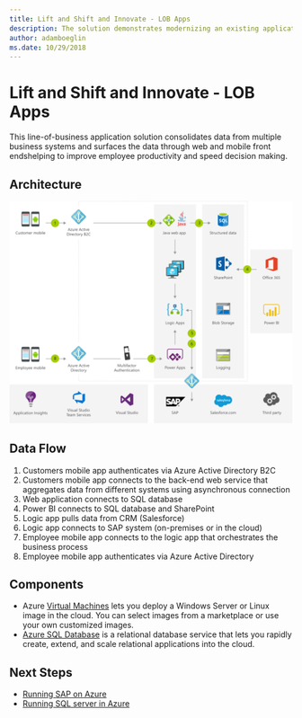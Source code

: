 ```yaml
---
title: Lift and Shift and Innovate - LOB Apps 
description: The solution demonstrates modernizing an existing application by consolidating data from multiple business systems into one place and surfacing it through web and mobile frontends. This is targeted at improving employee productivity and to enable faster decision making.
author: adamboeglin
ms.date: 10/29/2018
---
```

# Lift and Shift and Innovate - LOB Apps 
This line-of-business application solution consolidates data from multiple business systems and surfaces the data through web and mobile front endshelping to improve employee productivity and speed decision making.

## Architecture
<img src="media/adding-a-modern-web-and-mobile-frontend-to-a-legacy-claims-processing-application.svg" alt='architecture diagram' />

## Data Flow
1. Customers mobile app authenticates via Azure Active Directory B2C
1. Customers mobile app connects to the back-end web service that aggregates data from different systems using asynchronous connection
1. Web application connects to SQL database
1. Power BI connects to SQL database and SharePoint
1. Logic app pulls data from CRM (Salesforce)
1. Logic app connects to SAP system (on-premises or in the cloud)
1. Employee mobile app connects to the logic app that orchestrates the business process
1. Employee mobile app authenticates via Azure Active Directory

## Components
* Azure [Virtual Machines](http://azure.microsoft.com/services/virtual-machines/) lets you deploy a Windows Server or Linux image in the cloud. You can select images from a marketplace or use your own customized images.
* [Azure SQL Database](http://azure.microsoft.com/services/sql-database/) is a relational database service that lets you rapidly create, extend, and scale relational applications into the cloud.

## Next Steps
* [Running SAP on Azure](https://docs.microsoft.com/azure/virtual-machines/workloads/sap/get-started?toc=%2Fazure%2Fvirtual-machines%2Fwindows%2Fclassic%2Ftoc.json)
* [Running SQL server in Azure](https://docs.microsoft.com/azure/sql-database/sql-database-get-started-portal/)